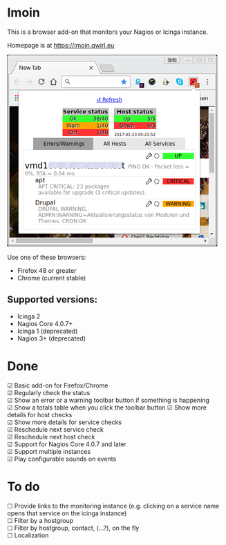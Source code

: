 Imoin
=====

This is a browser add-on that monitors your Nagios or Icinga instance.

Homepage is at https://imoin.qwirl.eu

![Screenshot](docs/photo1.png)

Use one of these browsers:

* Firefox 48 or greater
* Chrome (current stable)

Supported versions:
-------------------

* Icinga 2
* Nagios Core 4.0.7+
* Icinga 1 (deprecated)
* Nagios 3+ (deprecated)

Done
====

☑ Basic add-on for Firefox/Chrome  
☑ Regularly check the status  
☑ Show an error or a warning toolbar button if something is happening  
☑ Show a totals table when you click the toolbar button
☑ Show more details for host checks  
☑ Show more details for service checks  
☑ Reschedule next service check  
☑ Reschedule next host check  
☑ Support for Nagios Core 4.0.7 and later  
☑ Support multiple instances  
☑ Play configurable sounds on events  

To do
=====

☐ Provide links to the monitoring instance (e.g. clicking on a service name opens that service on the icinga instance)  
☐ Filter by a hostgroup  
☐ Filter by hostgroup, contact, (...?), on the fly  
☐ Localization  
